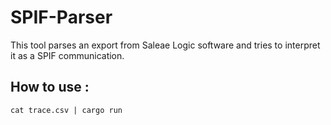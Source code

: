 # SPIF-Parser

This tool parses an export from Saleae Logic software and tries to interpret it as a SPIF communication.

## How to use :

`cat trace.csv | cargo run`
